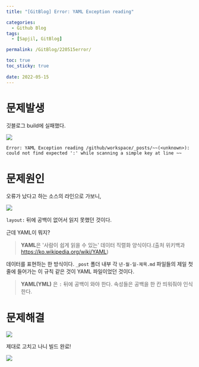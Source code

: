 ```yaml
---
title: "[GitBlog] Error: YAML Exception reading"

categories:
  - Github Blog
tags:
  - [Sapjil, GitBlog]

permalink: /GitBlog/220515error/

toc: true
toc_sticky: true
 
date: 2022-05-15
---
```


# 문제발생
깃블로그 build에 실패했다.

![](https://velog.velcdn.com/images/daun3046/post/365c4752-1fb6-453e-bba1-eb1b6add543d/image.png)

```error
Error: YAML Exception reading /github/workspace/_posts/~~(<unknown>): could not find expected ':' while scanning a simple key at line ~~
```

# 문제원인
오류가 났다고 하는 소스의 라인으로 가보니,

![](https://velog.velcdn.com/images/daun3046/post/fe160967-a3ed-48e4-964f-9fa298575e96/image.png)

`layout:` 뒤에 공백이 없어서 읽지 못했던 것이다.

근데 YAML이 뭐지?

> **YAML**은 '사람이 쉽게 읽을 수 있는' 데이터 직렬화 양식이다.(출처 위키백과 https://ko.wikipedia.org/wiki/YAML)

데이터를 표현하는 한 방식이다. `_post` 폴더 내부 각 `년-월-일-제목.md` 파일들의 제일 첫 줄에 들어가는 이 규칙 같은 것이 YAML 파일이었던 것이다.

> **YAML(YML)** 은 `:` 뒤에 공백이 와야 한다. 속성들은 공백을 한 칸 띄워줘야 인식한다.

# 문제해결

![](https://velog.velcdn.com/images/daun3046/post/af9b23f6-ff71-4cf3-8348-0c3c85e528ba/image.png)

제대로 고치고 나니 빌드 완료!

![](https://velog.velcdn.com/images/daun3046/post/9df8488d-a7d4-441d-9407-5e58d80b0eb7/image.png)

